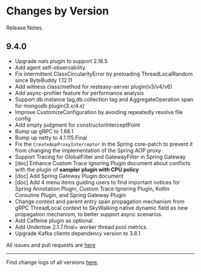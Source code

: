 Changes by Version
==================
Release Notes.

9.4.0
------------------

* Upgrade nats plugin to support 2.16.5
* Add agent self-observability.
* Fix intermittent ClassCircularityError by preloading ThreadLocalRandom since ByteBuddy 1.12.11
* Add witness class/method for resteasy-server plugin(v3/v4/v6)
* Add async-profiler feature for performance analysis
* Support db.instance tag,db.collection tag and AggregateOperation span for mongodb plugin(3.x/4.x)
* Improve CustomizeConfiguration by avoiding repeatedly resolve file config
* Add empty judgment for constructorInterceptPoint
* Bump up gRPC to 1.68.1
* Bump up netty to 4.1.115.Final
* Fix the `CreateAopProxyInterceptor` in the Spring core-patch to prevent it from changing the implementation of the
  Spring AOP proxy
* Support Tracing for GlobalFilter and GatewayFilter in Spring Gateway
* [doc] Enhance Custom Trace Ignoring Plugin document about conflicts with the plugin of **sampler plugin with CPU
  policy**
* [doc] Add Spring Gateway Plugin document
* [doc] Add 4 menu items guiding users to find important notices for Spring Annotation Plugin, Custom Trace Ignoring
  Plugin, Kotlin Coroutine Plugin, and Spring Gateway Plugin
* Change context and parent entry span propagation mechanism from gRPC ThreadLocal context to SkyWalking native dynamic
  field as new propagation mechanism, to better support async scenarios. 
* Add Caffeine plugin as optional.
* Add Undertow 2.1.7.final+ worker thread pool metrics.
* Upgrade Kafka clients dependency version to 3.8.1

All issues and pull requests are [here](https://github.com/apache/skywalking/milestone/222?closed=1)

------------------
Find change logs of all versions [here](changes).
